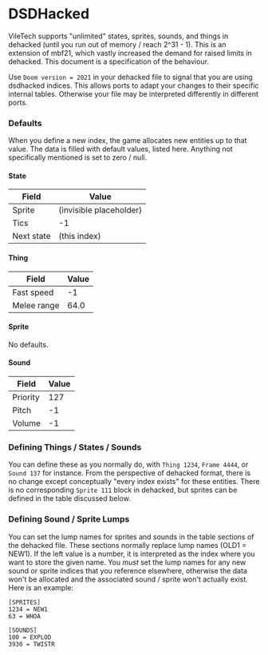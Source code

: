 # DSDHacked

VileTech supports "unlimited" states, sprites, sounds, and things in dehacked (until you run out of memory / reach 2^31 - 1). This is an extension of mbf21, which vastly increased the demand for raised limits in dehacked. This document is a specification of the behaviour.

Use `Doom version = 2021` in your dehacked file to signal that you are using dsdhacked indices. This allows ports to adapt your changes to their specific internal tables. Otherwise your file may be interpreted differently in different ports.

### Defaults

When you define a new index, the game allocates new entities up to that value. The data is filled with default values, listed here. Anything not specifically mentioned is set to zero / null.

#### State

| Field      | Value                   |
|------------|-------------------------|
| Sprite     | (invisible placeholder) |
| Tics       | -1                      |
| Next state | (this index)            |

#### Thing

| Field       | Value    |
|-------------|----------|
| Fast speed  | -1       |
| Melee range | 64.0     |

#### Sprite

No defaults.

#### Sound

| Field    | Value |
|----------|-------|
| Priority | 127   |
| Pitch    | -1    |
| Volume   | -1    |

### Defining Things / States / Sounds

You can define these as you normally do, with `Thing 1234`, `Frame 4444`, or `Sound 137` for instance. From the perspective of dehacked format, there is no change except conceptually "every index exists" for these entities. There is no corresponding `Sprite 111` block in dehacked, but sprites can be defined in the table discussed below.

### Defining Sound / Sprite Lumps

You can set the lump names for sprites and sounds in the table sections of the dehacked file. These sections normally replace lump names (OLD1 = NEW1). If the left value is a number, it is interpreted as the index where you want to store the given name. You _must_ set the lump names for any new sound or sprite indices that you reference elsewhere, otherwise the data won't be allocated and the associated sound / sprite won't actually exist. Here is an example:

```
[SPRITES]
1234 = NEW1
63 = WHOA

[SOUNDS]
100 = EXPLOD
3930 = TWISTR
```
